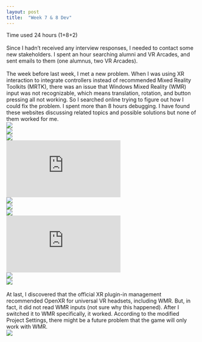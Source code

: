 ```yaml
---
layout: post
title:  "Week 7 & 8 Dev"
---
```


Time used 24 hours (1+8+2)<br>
<br>
Since I hadn’t received any interview responses, I needed to contact some new stakeholders. I spent an hour searching alumni and VR Arcades, and sent emails to them (one alumnus, two VR Arcades). <br>
<br>
The week before last week, I met a new problem. When I was using XR interaction to integrate controllers instead of recommended Mixed Reality Toolkits (MRTK), there was an issue that Windows Mixed Reality (WMR) input was not recognizable, which means translation, rotation, and button pressing all not working. So I searched online trying to figure out how I could fix the problem. I spent more than 8 hours debugging. I have found these websites discussing related topics and possible solutions but none of them worked for me.<br>
![](https://forum.unity.com/threads/controllers-not-tracking.1006551/)<br>
![](https://forum.unity.com/threads/xr-controller-not-tracking-device.1062725/)<br>
![](https://docs.microsoft.com/en-us/windows/mixed-reality/develop/unity/unity-development-overview?tabs=arr%2CD365%2Chl2#2-core-building-blocks)<br>
![](https://docs.unity3d.com/Packages/com.unity.xr.interaction.toolkit@0.9/manual/index.html)<br>
![](https://forum.unity.com/threads/unitys-plans-for-openxr.993225/)<br>
![](https://skarredghost.com/2020/09/25/steamvr-unity-xr-interaction-toolkit-input/)<br>
![](https://forum.unity.com/threads/controllers-are-not-working-xr-setup-with-oculusvr-openvr-loaders-enabled.1014067/)<br>
![](https://docs.unity3d.com/Packages/com.unity.xr.windowsmr@5.4/manual/index.html)<br>
![](https://forum.unity.com/threads/oculus-controller-input-not-recognized-using-xr-interaction-toolkit.932295/)<br>
![](https://forum.unity.com/threads/xr-interaction-toolkit-wmr-support-with-action-based-xr-rig.1028911/)<br>
<br>
At last, I discovered that the official XR plugin-in management recommended OpenXR for universal VR headsets, including WMR. But, in fact, it did not read WMR inputs (not sure why this happened). After I switched it to WMR specifically, it worked. According to the modified Project Settings, there might be a future problem that the game will only work with WMR.<br>
![](https://i.imgur.com/0x2Fn6D.png)<br>
<br>
